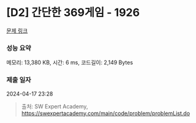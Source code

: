 # [D2] 간단한 369게임 - 1926 

[문제 링크](https://swexpertacademy.com/main/code/problem/problemDetail.do?contestProbId=AV5PTeo6AHUDFAUq) 

### 성능 요약

메모리: 13,380 KB, 시간: 6 ms, 코드길이: 2,149 Bytes

### 제출 일자

2024-04-17 23:28



> 출처: SW Expert Academy, https://swexpertacademy.com/main/code/problem/problemList.do